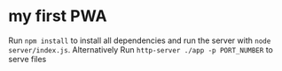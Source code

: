 # my first PWA 

Run `npm install` to install all dependencies and run the server with `node server/index.js`.
Alternatively Run `http-server ./app -p PORT_NUMBER` to serve files
